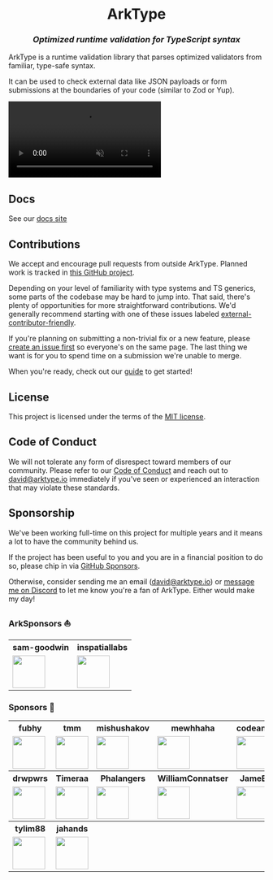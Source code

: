 <h1 align="center">ArkType</h1>
<h3 align="center"><i>Optimized runtime validation for TypeScript syntax</i></h1>

ArkType is a runtime validation library that parses optimized validators from familiar, type-safe syntax.

It can be used to check external data like JSON payloads or form submissions at the boundaries of your code (similar to Zod or Yup).

<video
autoPlay
loop
controls
playsInline
muted
disablePictureInPicture
src="https://github.com/user-attachments/assets/69fdded6-50a9-402d-a28c-afa58db63c90"
/>

## Docs

See our [docs site](https://arktype.io)

## Contributions

We accept and encourage pull requests from outside ArkType. Planned work is tracked in [this GitHub project](https://github.com/orgs/arktypeio/projects/4).

Depending on your level of familiarity with type systems and TS generics, some parts of the codebase may be hard to jump into. That said, there's plenty of opportunities for more straightforward contributions. We'd generally recommend starting with one of these issues labeled [external-contributor-friendly](https://github.com/orgs/arktypeio/projects/4/?filterQuery=label%3A%22external-contributor-friendly%22).

If you're planning on submitting a non-trivial fix or a new feature, please [create an issue first](https://github.com/arktypeio/arktype/issues/new) so everyone's on the same page. The last thing we want is for you to spend time on a submission we're unable to merge.

When you're ready, check out our [guide](./.github/CONTRIBUTING.md) to get started!

## License

This project is licensed under the terms of the
[MIT license](./LICENSE).

## Code of Conduct

We will not tolerate any form of disrespect toward members of our community. Please refer to our [Code of Conduct](./.github/CODE_OF_CONDUCT.md) and reach out to david@arktype.io immediately if you've seen or experienced an interaction that may violate these standards.

## Sponsorship

We've been working full-time on this project for multiple years and it means a lot to have the community behind us.

If the project has been useful to you and you are in a financial position to do so, please chip in via [GitHub Sponsors](https://github.com/sponsors/arktypeio).

Otherwise, consider sending me an email (david@arktype.io) or [message me on Discord](https://arktype.io/discord) to let me know you're a fan of ArkType. Either would make my day!

### ArkSponsors ⛵

<table>
    <tr>
        <th>sam-goodwin</th>
        <th>inspatiallabs</th>
    </tr>
    <tr>
        <td>
            <a href="https://github.com/sam-goodwin"
                ><img
                    height="64px"
                    src="https://avatars.githubusercontent.com/sam-goodwin"
            /></a>
        </td>
        <td>
            <a href="https://github.com/inspatiallabs"
                ><img
                    height="64px"
                    src="https://avatars.githubusercontent.com/inspatiallabs"
            /></a>
        </td>
    </tr>
</table>

### Sponsors 🥰

<table>
    <tr>
        <th>fubhy</th>
        <th>tmm</th>
        <th>mishushakov</th>
        <th>mewhhaha</th>
        <th>codeandcats</th>
    </tr>
    <tr>
        <td>
            <a href="https://github.com/fubhy"
                ><img
                    height="64px"
                    src="https://avatars.githubusercontent.com/fubhy"
            /></a>
        </td>
        <td>
            <a href="https://github.com/tmm"
                ><img
                    height="64px"
                    src="https://avatars.githubusercontent.com/tmm"
            /></a>
        </td>
        <td>
            <a href="https://github.com/mishushakov"
                ><img height="64px" src="https://avatars.githubusercontent.com/mishushakov"
            /></a>
        </td>
        <td>
            <a href="https://github.com/mewhhaha"
                ><img
                    height="64px"
                    src="https://avatars.githubusercontent.com/mewhhaha"
            /></a>
        </td>
        <td>
            <a href="https://github.com/codeandcats"
                ><img
                    height="64px"
                    src="https://avatars.githubusercontent.com/codeandcats"
            /></a>
        </td>
    </tr>
    <tr>
        <th>drwpwrs</th>
        <th>Timeraa</th>
        <th>Phalangers</th>
        <th>WilliamConnatser</th>
        <th>JameEnder</th>
    </tr>
    <tr>
        <td>
            <a href="https://github.com/drwpwrs"
                ><img
                    height="64px"
                    src="https://avatars.githubusercontent.com/drwpwrs"
            /></a>
        </td>
        <td>
            <a href="https://github.com/Timeraa"
                ><img
                    height="64px"
                    src="https://avatars.githubusercontent.com/Timeraa"
            /></a>
        </td>
        <td>
            <a href="https://github.com/Phalangers"
                ><img
                    height="64px"
                    src="https://avatars.githubusercontent.com/Phalangers"
            /></a>
        </td>
        <td>
            <a href="https://github.com/WilliamConnatser"
                ><img
                    height="64px"
                    src="https://avatars.githubusercontent.com/WilliamConnatser"
            /></a>
        </td>
        <td>
            <a href="https://github.com/JameEnder"
                ><img
                    height="64px"
                    src="https://avatars.githubusercontent.com/JameEnder"
            /></a>
        </td>
    </tr>
    <tr>
        <th>tylim88</th>
        <th>jahands</th>
		<th></th>
        <th></th>
		<th></th>
    </tr>
    <tr>
        <td>
            <a href="https://github.com/tylim88"
                ><img
                    height="64px"
                    src="https://avatars.githubusercontent.com/tylim88"
            /></a>
        </td>
        <td>
            <a href="https://github.com/jahands"
                ><img
                    height="64px"
                    src="https://avatars.githubusercontent.com/jahands"
            /></a>
        </td>
		<td>
		</td>
		<td>
		</td>
		<td>
		</td>
    </tr>
</table>
